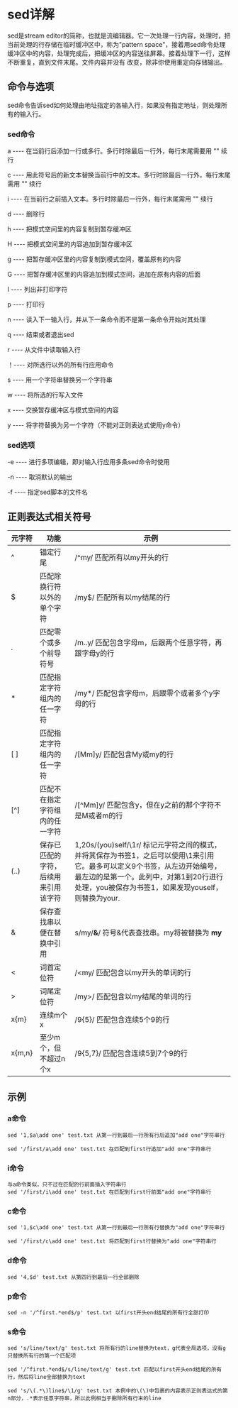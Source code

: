 # sed详解

sed是stream editor的简称，也就是流编辑器。它一次处理一行内容，处理时，把当前处理的行存储在临时缓冲区中，称为"pattern space"，接着用sed命令处理缓冲区中的内容，处理完成后，把缓冲区的内容送往屏幕。接着处理下一行，这样不断重复，直到文件末尾。文件内容并没有 改变，除非你使用重定向存储输出。



## 命令与选项

sed命令告诉sed如何处理由地址指定的各输入行，如果没有指定地址，则处理所有的输入行。


### sed命令

a ---- 在当前行后添加一行或多行。多行时除最后一行外，每行末尾需要用  "\" 续行

c ---- 用此符号后的新文本替换当前行中的文本。多行时除最后一行外，每行末尾需用 "\" 续行

i ---- 在当前行之前插入文本。多行时除最后一行外，每行末尾需用 "\" 续行

d ---- 删除行

h ---- 把模式空间里的内容复制到暂存缓冲区

H ---- 把模式空间里的内容追加到暂存缓冲区

g ---- 把暂存缓冲区里的内容复制到模式空间，覆盖原有的内容

G ---- 把暂存缓冲区里的内容追加到模式空间，追加在原有内容的后面

I ---- 列出非打印字符

p ---- 打印行

n ---- 读入下一输入行，并从下一条命令而不是第一条命令开始对其处理

q ---- 结束或者退出sed

r ---- 从文件中读取输入行

！---- 对所选行以外的所有行应用命令

s ---- 用一个字符串替换另一个字符串

w ---- 将所选的行写入文件

x ---- 交换暂存缓冲区与模式空间的内容

y ---- 将字符替换为另一个字符（不能对正则表达式使用y命令）

### sed选项

-e ---- 进行多项编辑，即对输入行应用多条sed命令时使用

-n ---- 取消默认的输出

-f ---- 指定sed脚本的文件名


## 正则表达式相关符号


 |元字符|功能 |示例|
 |------------|------------|------------|
|^|锚定行尾|/^my/  匹配所有以my开头的行|
|$|匹配除换行符以外的单个字符|/my$/   匹配所有以my结尾的行|
|.|匹配零个或多个前导符号|/m..y/   匹配包含字母m，后跟两个任意字符，再跟字母y的行|
|*|匹配指定字符组内的任一字符|/my*/   匹配包含字母m，后跟零个或者多个y字母的行|
|[ ]|匹配指定字符组内的任一字符|/[Mm]y/   匹配包含My或my的行|
|[^]|匹配不在指定字符组内的任一字符|/[^Mm]y/  匹配包含y，但在y之前的那个字符不是M或者m的行|
|\(..\)|保存已匹配的字符，后续用来引用该字符|1,20s/\(you)self/\1r/  标记元字符之间的模式，并将其保存为书签1，之后可以使用\1来引用它。最多可以定义9个书签，从左边开始编号，最左边的是第一个。此列中，对第1到20行进行处理，you被保存为书签1，如果发现youself，则替换为your.|
|&|保存查找串以便在替换中引用|s/my/**&**/   符号&代表查找串。my将被替换为 **my**|
|\<|词首定位符|/\<my/   匹配包含以my开头的单词的行|
|\>|词尾定位符|/my\>/   匹配包含以my结尾的单词的行|
|x\{m\}|连续m个x|/9\{5\}/  匹配包含连续5个9的行|
|x\{m,n\}|至少m个，但不超过n个x|/9\{5,7}/  匹配包含连续5到7个9的行|	


## 示例

### a命令
```
sed '1,$a\add one' test.txt 从第一行到最后一行所有行后追加"add one"字符串行

sed '/first/a\add one' test.txt 在匹配到first行追加"add one"字符串行
```
### i命令

```
与a命令类似，只不过在匹配的行前面插入字符串行
sed '/first/i\add one' test.txt 在匹配到first行前面"add one"字符串行
```
### c命令
```
sed '1,$c\add one' test.txt 从第一行到最后一行所有行替换为"add one"字符串行

sed '/first/c\add one' test.txt 将匹配到first行替换为"add one"字符串行
```
### d命令
```
sed '4,$d' test.txt 从第四行到最后一行全部删除
```
### p命令
```
sed -n '/^first.*end$/p' test.txt 以first开头end结尾的所有行全部打印
```
### s命令
```
sed 's/line/text/g' test.txt 将所有行的line替换为text，g代表全局选项，没有g只替换所有行的第一个匹配项

sed '/^first.*end$/s/line/text/g' test.txt 匹配以first开头end结尾的所有行，然后将line全部替换为text

sed 's/\(.*\)line$/\1/g' test.txt 本例中的\(\)中包裹的内容表示正则表达式的第n部分，.*表示任意字符串，所以此例相当于删除所有行末的line

```



















